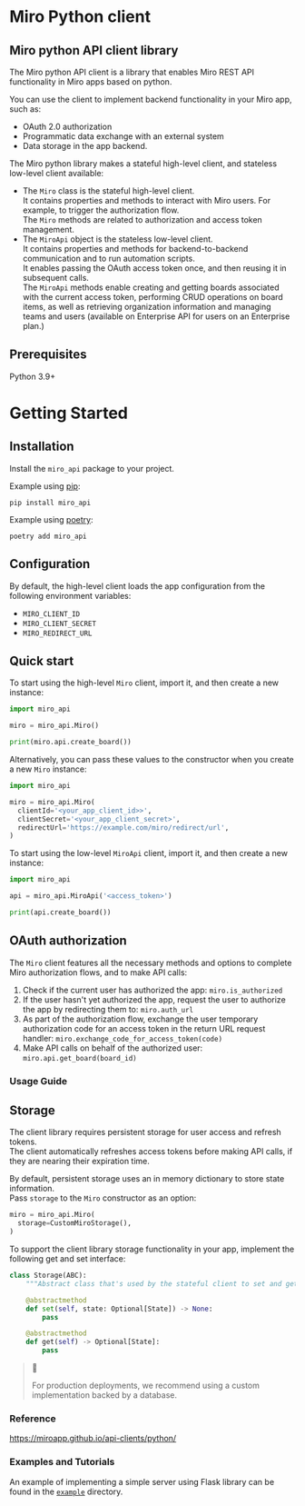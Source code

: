 # Miro Python client

## Miro python API client library

The Miro python API client is a library that enables Miro REST API functionality in Miro apps based on python.

You can use the client to implement backend functionality in your Miro app, such as:

- OAuth 2.0 authorization
- Programmatic data exchange with an external system
- Data storage in the app backend.

The Miro python library makes a stateful high-level client, and stateless low-level client available:

- The `Miro` class is the stateful high-level client. \
  It contains properties and methods to interact with Miro users. For example, to trigger the authorization flow. \
  The `Miro` methods are related to authorization and access token management.
- The `MiroApi` object is the stateless low-level client. \
  It contains properties and methods for backend-to-backend communication and to run automation scripts. \
  It enables passing the OAuth access token once, and then reusing it in subsequent calls. \
  The `MiroApi` methods enable creating and getting boards associated with the current access token, performing CRUD operations on board items, as well as retrieving organization information and managing teams and users (available on Enterprise API for users on an Enterprise plan.)

## Prerequisites

Python 3.9+

# Getting Started

## Installation

Install the `miro_api` package to your project.

Example using [pip](https://github.com/pypa/pip):

    pip install miro_api

Example using [poetry](https://python-poetry.org/docs/):

    poetry add miro_api

## Configuration

By default, the high-level client loads the app configuration from the following environment variables:

- `MIRO_CLIENT_ID`
- `MIRO_CLIENT_SECRET`
- `MIRO_REDIRECT_URL`

## Quick start

To start using the high-level `Miro` client, import it, and then create a new instance:

```python
import miro_api

miro = miro_api.Miro()

print(miro.api.create_board())
```

Alternatively, you can pass these values to the constructor when you create a new `Miro` instance:

```python
import miro_api

miro = miro_api.Miro(
  clientId='<your_app_client_id>>',
  clientSecret='<your_app_client_secret>',
  redirectUrl='https://example.com/miro/redirect/url',
)
```

To start using the low-level `MiroApi` client, import it, and then create a new instance:

```python
import miro_api

api = miro_api.MiroApi('<access_token>')

print(api.create_board())
```

## OAuth authorization

The `Miro` client features all the necessary methods and options to complete Miro authorization flows, and to make API calls:

1. Check if the current user has authorized the app: `miro.is_authorized`
2. If the user hasn't yet authorized the app, request the user to authorize the app by redirecting them to: `miro.auth_url`
3. As part of the authorization flow, exchange the user temporary authorization code for an access token in the return URL request handler: `miro.exchange_code_for_access_token(code)`
4. Make API calls on behalf of the authorized user: `miro.api.get_board(board_id)`

### Usage Guide

## Storage

The client library requires persistent storage for user access and refresh tokens. \
The client automatically refreshes access tokens before making API calls, if they are nearing their expiration time.

By default, persistent storage uses an in memory dictionary to store state information. \
Pass `storage` to the `Miro` constructor as an option:

```python
miro = miro_api.Miro(
  storage=CustomMiroStorage(),
)
```

To support the client library storage functionality in your app, implement the following get and set interface:

```python
class Storage(ABC):
    """Abstract class that's used by the stateful client to set and get State."""

    @abstractmethod
    def set(self, state: Optional[State]) -> None:
        pass

    @abstractmethod
    def get(self) -> Optional[State]:
        pass
```

> 🚧
>
> For production deployments, we recommend using a custom implementation backed by a database.

### Reference

https://miroapp.github.io/api-clients/python/

### Examples and Tutorials

An example of implementing a simple server using Flask library can be found in the [`example`](`./example/app.py`) directory.
